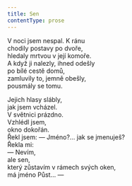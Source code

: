 ```yaml
---
title: Sen
contentType: prose
---
```


V noci jsem nespal. K ránu  
chodily postavy po dvoře,  
hledaly mrtvou v její komoře.  
A když ji nalezly, ihned odešly  
po bílé cestě domů,  
zamluvily to, jemně obešly,  
pousmály se tomu.

Jejich hlasy slábly,  
jak jsem vcházel.  
V světnici prázdno.  
Vzhlédl jsem,  
okno dokořán.  
Řekl jsem: — Jméno?… jak se jmenuješ?  
Řekla mi:  
— Nevím,  
ale sen,  
který zůstavím v rámech svých oken,  
má jméno Půst… —
